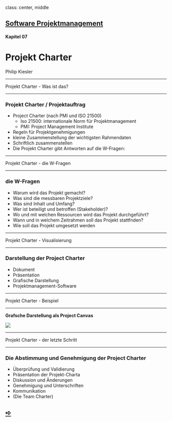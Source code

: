 class: center, middle

## [Software Projektmanagement](index.html)

#### Kapitel 07

# Projekt Charter

Philip Kiesler



---

 Projekt Charter - Was ist das?

----

### Projekt Charter / Projektauftrag

- Project Charter (nach PMI und ISO 21500)
  - Iso 21500: internationale Norm für Projektmanagement
  - PMI: Project Management Institute
- Regeln für Projektgenehmigungen
- kleine Zusammenstellung der wichtigsten Rahmendaten
- Schriftlich zusammenstellen
- Die Projekt Charter gibt Antworten auf die W-Fragen:

---

 Projekt Charter - die W-Fragen

----

### die W-Fragen

- Warum wird das Projekt gemacht?
- Was sind die messbaren Projektziele?
- Was sind Inhalt und Umfang?
- Wer ist beteiligt und betroffen (Stakeholder)?
- Wo und mit welchen Ressourcen wird das Projekt durchgeführt?
- Wann und in welchem Zeitrahmen soll das Projekt stattfnden?
- Wie soll das Projekt umgesetzt werden

---

 Projekt Charter - Visualisierung

----

### Darstellung der Project Charter

- Dokument
- Präsentation
- Grafische Darstellung
- Projektmanagement-Software
  

---

 Projekt Charter - Beispiel

----

**Grafsche Darstellung als Project Canvas**

![](media/kapitel5-9/Grafsche%20Darstellung%20als%20Project%20Canvas.jpg)

---

 Projekt Charter - der letzte Schritt

----

### Die Abstimmung und Genehmigung der Project Charter
- Überprüfung und Validierung
- Präsentation der Projekt-Charta
- Diskussion und Änderungen
- Genehmigung und Unterschriften
- Kommunikation
- (Die Team Charter)

## [&#10154;](?url=08.kapitel.md)
